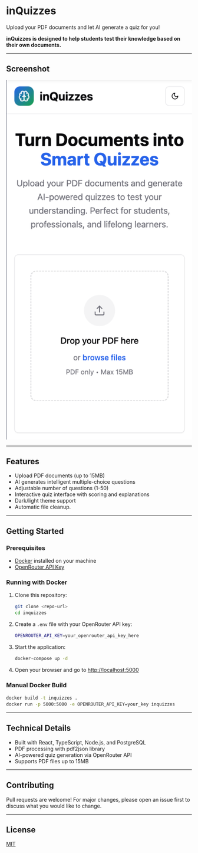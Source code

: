 # inQuizzes

Upload your PDF documents and let AI generate a quiz for you!

**inQuizzes is designed to help students test their knowledge based on their own documents.**

---

## Screenshot

![inQuizzes Screenshot](./attached_assets/Screenshot%202025-06-04%20at%2016.27.14_1749071212588.png)

---

## Features
- Upload PDF documents (up to 15MB)
- AI generates intelligent multiple-choice questions
- Adjustable number of questions (1-50)
- Interactive quiz interface with scoring and explanations
- Dark/light theme support
- Automatic file cleanup.

---

## Getting Started

### Prerequisites
- [Docker](https://www.docker.com/) installed on your machine
- [OpenRouter API Key](https://openrouter.ai/)

### Running with Docker
1. Clone this repository:
   ```bash
   git clone <repo-url>
   cd inquizzes
   ```
2. Create a `.env` file with your OpenRouter API key:
   ```bash
   OPENROUTER_API_KEY=your_openrouter_api_key_here
   ```   
3. Start the application:
   ```bash
   docker-compose up -d
   ```
4. Open your browser and go to [http://localhost:5000](http://localhost:5000)

### Manual Docker Build
```bash
docker build -t inquizzes .
docker run -p 5000:5000 -e OPENROUTER_API_KEY=your_key inquizzes
```

---

## Technical Details
- Built with React, TypeScript, Node.js, and PostgreSQL
- PDF processing with pdf2json library
- AI-powered quiz generation via OpenRouter API
- Supports PDF files up to 15MB

---

## Contributing
Pull requests are welcome! For major changes, please open an issue first to discuss what you would like to change.

---

## License
[MIT](LICENSE)